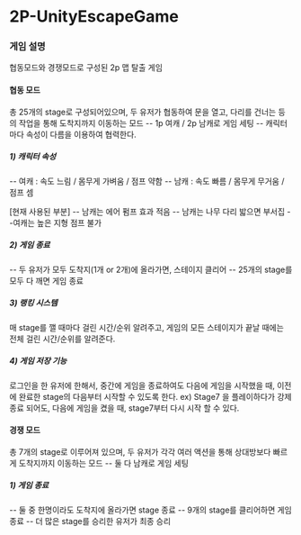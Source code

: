 # 2P-UnityEscapeGame
 

### 게임 설명
협동모드와 경쟁모드로 구성된 2p 맵 탈출 게임

#### 협동 모드
총 25개의 stage로 구성되어있으며, 두 유저가 협동하여 문을 열고, 다리를 건너는 등의 작업을 통해 도착지까지 이동하는 모드
-- 1p 여캐 / 2p 남캐로 게임 세팅
-- 캐릭터마다 속성이 다름을 이용하여 협력한다.
##### 1) 캐릭터 속성

-- 여캐 : 속도 느림 / 몸무게 가벼움 / 점프 약함
-- 남캐 : 속도 빠름 / 몸무게 무거움 / 점프 셈

[현재 사용된 부분]
-- 남캐는 에어 펌프 효과 적음
-- 남캐는 나무 다리 밟으면 부서집
--여캐는 높은 지형 점프 불가

##### 2) 게임 종료
-- 두 유저가 모두 도착지(1개 or 2개)에 올라가면, 스테이지 클리어
-- 25개의 stage를 모두 다 깨면 게임 종료

##### 3) 랭킹 시스템
매 stage를 깰 때마다 걸린 시간/순위 알려주고, 게임의 모든 스테이지가 끝날 때에는 전체 걸린 시간/순위를 알려준다. 

##### 4) 게임 저장 기능
로그인을 한 유저에 한해서, 중간에 게임을 종료하여도 다음에 게임을 시작했을 때, 이전에 완료한 stage의 다음부터 시작할 수 있도록 한다.
ex)  Stage7 을 플레이하다가 강제 종료 되어도, 다음에 게임을 켰을 때, stage7부터 다시 시작 할 수 있다.



#### 경쟁 모드
총 7개의 stage로 이루어져 있으며, 두 유저가 각각 여러 액션을 통해 상대방보다 빠르게 도착지까지 이동하는 모드
--	둘 다 남캐로 게임 세팅

##### 1) 게임 종료
-- 둘 중 한명이라도 도착지에 올라가면 stage 종료
-- 9개의 stage를 클리어하면 게임 종료
-- 더 많은 stage를 승리한 유저가 최종 승리
